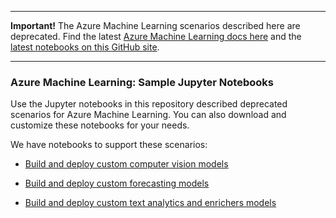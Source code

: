 

----

  **Important!**
  The Azure Machine Learning scenarios described here are deprecated.
  Find the latest [Azure Machine Learning docs here](https://aka.ms/aml-docs) and the [latest notebooks on this GitHub site](https://aka.ms/aml-notebooks).


----

### Azure Machine Learning: Sample Jupyter Notebooks



Use the Jupyter notebooks in this repository described deprecated scenarios for Azure Machine Learning. You can also download and customize these notebooks for your needs.

We have notebooks to support these scenarios:

+ [Build and deploy custom computer vision models](/domain-packages/computer-vision/)

+ [Build and deploy custom forecasting models](/domain-packages/forecasting/)

+ [Build and deploy custom text analytics and enrichers models](/domain-packages/text-analytics/)
